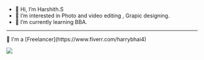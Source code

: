 - 👋 Hi, I’m Harshith.S
- 👀 I’m interested in Photo and video editing , Grapic designing. 
- 🌱 I’m currently learning BBA.
 
 ---
  <P>
💼 I'm a [Freelancer](https://www.fiverr.com/harrybhai4)
  </p> <a><img src=to get my services , check my profile [CLICK HERE](https://www.fiverr.com/harrybhai4) 
- 🎨 I also create NFT's , Here's my profile [CLICK HERE](https://opensea.io/HarryCharan)
- 🤑 Buy my NFT collection - [Girls on Canvas](https://opensea.io/collection/goc-by-harry)
<!---
HarryC44/HarryC44 is a ✨ special ✨ repository because its `README.md` (this file) appears on your GitHub profile.
You can click the Preview link to take a look at your changes.
--->
